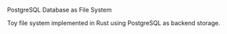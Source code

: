 PostgreSQL Database as File System

Toy file system implemented in Rust using PostgreSQL as backend storage.